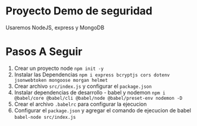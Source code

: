 # Proyecto Demo de seguridad
Usaremos NodeJS, express y MongoDB
# Pasos A Seguir
1. Crear un proyecto node `npm init -y`
2. Instalar las Dependencias `npm i express bcryptjs cors dotenv jsonwebtoken mongoose morgan helmet`
3. Crear archivo `src/index.js` y configurar el `package.json`
4. Instalar dependencias de desarrollo - babel y nodemon `npm i @babel/core @babel/cli @babel/node @babel/preset-env nodemon -D`
5. Crear el archivo `.babelrc` para configurar la ejecucion
6. Configurar el `package.json` y agregar el comando de ejecucion de babel `babel-node src/index.js`